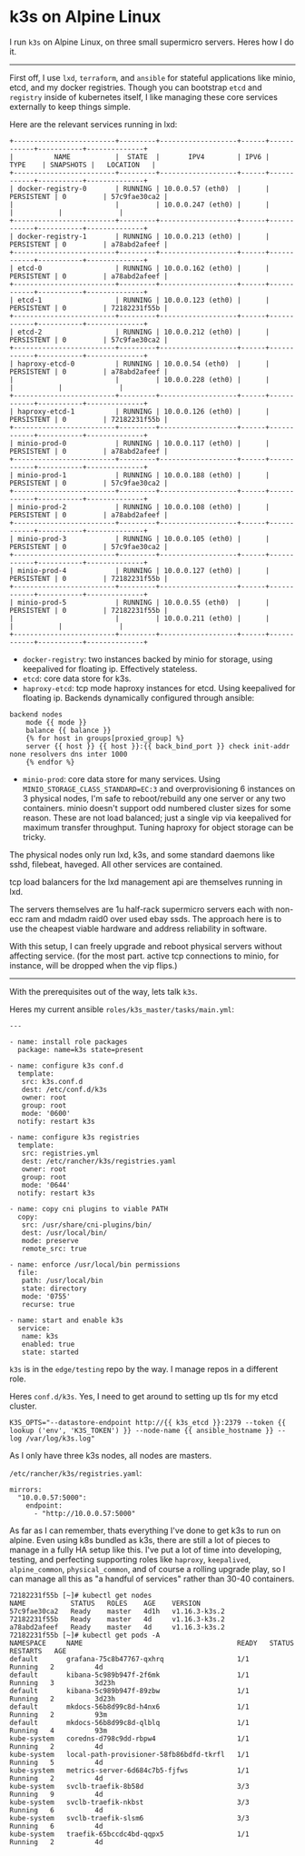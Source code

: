 # k3s on Alpine Linux

I run `k3s` on Alpine Linux, on three small supermicro servers.  Heres how I do it.

---

First off, I use `lxd`, `terraform`, and `ansible` for stateful applications like minio, etcd, and my docker registries.  Though you can bootstrap `etcd` and `registry` inside of kubernetes itself, I like managing these core services externally to keep things simple.

Here are the relevant services running in lxd:

```
+-------------------------+---------+-------------------+------+------------+-----------+--------------+
|          NAME           |  STATE  |       IPV4        | IPV6 |    TYPE    | SNAPSHOTS |   LOCATION   |
+-------------------------+---------+-------------------+------+------------+-----------+--------------+
| docker-registry-0       | RUNNING | 10.0.0.57 (eth0)  |      | PERSISTENT | 0         | 57c9fae30ca2 |
|                         |         | 10.0.0.247 (eth0) |      |            |           |              |
+-------------------------+---------+-------------------+------+------------+-----------+--------------+
| docker-registry-1       | RUNNING | 10.0.0.213 (eth0) |      | PERSISTENT | 0         | a78abd2afeef |
+-------------------------+---------+-------------------+------+------------+-----------+--------------+
| etcd-0                  | RUNNING | 10.0.0.162 (eth0) |      | PERSISTENT | 0         | a78abd2afeef |
+-------------------------+---------+-------------------+------+------------+-----------+--------------+
| etcd-1                  | RUNNING | 10.0.0.123 (eth0) |      | PERSISTENT | 0         | 72182231f55b |
+-------------------------+---------+-------------------+------+------------+-----------+--------------+
| etcd-2                  | RUNNING | 10.0.0.212 (eth0) |      | PERSISTENT | 0         | 57c9fae30ca2 |
+-------------------------+---------+-------------------+------+------------+-----------+--------------+
| haproxy-etcd-0          | RUNNING | 10.0.0.54 (eth0)  |      | PERSISTENT | 0         | a78abd2afeef |
|                         |         | 10.0.0.228 (eth0) |      |            |           |              |
+-------------------------+---------+-------------------+------+------------+-----------+--------------+
| haproxy-etcd-1          | RUNNING | 10.0.0.126 (eth0) |      | PERSISTENT | 0         | 72182231f55b |
+-------------------------+---------+-------------------+------+------------+-----------+--------------+
| minio-prod-0            | RUNNING | 10.0.0.117 (eth0) |      | PERSISTENT | 0         | a78abd2afeef |
+-------------------------+---------+-------------------+------+------------+-----------+--------------+
| minio-prod-1            | RUNNING | 10.0.0.188 (eth0) |      | PERSISTENT | 0         | 57c9fae30ca2 |
+-------------------------+---------+-------------------+------+------------+-----------+--------------+
| minio-prod-2            | RUNNING | 10.0.0.108 (eth0) |      | PERSISTENT | 0         | a78abd2afeef |
+-------------------------+---------+-------------------+------+------------+-----------+--------------+
| minio-prod-3            | RUNNING | 10.0.0.105 (eth0) |      | PERSISTENT | 0         | 57c9fae30ca2 |
+-------------------------+---------+-------------------+------+------------+-----------+--------------+
| minio-prod-4            | RUNNING | 10.0.0.127 (eth0) |      | PERSISTENT | 0         | 72182231f55b |
+-------------------------+---------+-------------------+------+------------+-----------+--------------+
| minio-prod-5            | RUNNING | 10.0.0.55 (eth0)  |      | PERSISTENT | 0         | 72182231f55b |
|                         |         | 10.0.0.211 (eth0) |      |            |           |              |
+-------------------------+---------+-------------------+------+------------+-----------+--------------+
```

- `docker-registry`: two instances backed by minio for storage, using keepalived for floating ip.  Effectively stateless.
- `etcd`: core data store for k3s.
- `haproxy-etcd`: tcp mode haproxy instances for etcd.  Using keepalived for floating ip.  Backends dynamically configured through ansible:

```
backend nodes
    mode {{ mode }}
    balance {{ balance }}
    {% for host in groups[proxied_group] %}
    server {{ host }} {{ host }}:{{ back_bind_port }} check init-addr none resolvers dns inter 1000
    {% endfor %}
```

- `minio-prod`: core data store for many services.  Using `MINIO_STORAGE_CLASS_STANDARD=EC:3` and overprovisioning 6 instances on 3 physical nodes, I'm safe to reboot/rebuild any one server or any two containers.  minio doesn't support odd numbered cluster sizes for some reason.  These are not load balanced; just a single vip via keepalived for maximum transfer throughput.  Tuning haproxy for object storage can be tricky.

The physical nodes only run lxd, k3s, and some standard daemons like sshd, filebeat, haveged.  All other services are contained.

tcp load balancers for the lxd management api are themselves running in lxd.

The servers themselves are 1u half-rack supermicro servers each with non-ecc ram and mdadm raid0 over used ebay ssds.  The approach here is to use the cheapest viable hardware and address reliability in software.

With this setup, I can freely upgrade and reboot physical servers without affecting service.  (for the most part.  active tcp connections to minio, for instance, will be dropped when the vip flips.)

---

With the prerequisites out of the way, lets talk `k3s`.

Heres my current ansible `roles/k3s_master/tasks/main.yml`:

```
---

- name: install role packages
  package: name=k3s state=present

- name: configure k3s conf.d
  template:
   src: k3s.conf.d
   dest: /etc/conf.d/k3s
   owner: root
   group: root
   mode: '0600'
  notify: restart k3s

- name: configure k3s registries
  template:
   src: registries.yml
   dest: /etc/rancher/k3s/registries.yaml
   owner: root
   group: root
   mode: '0644'
  notify: restart k3s

- name: copy cni plugins to viable PATH
  copy:
   src: /usr/share/cni-plugins/bin/
   dest: /usr/local/bin/
   mode: preserve
   remote_src: true

- name: enforce /usr/local/bin permissions
  file:
   path: /usr/local/bin
   state: directory
   mode: '0755'
   recurse: true

- name: start and enable k3s
  service:
   name: k3s
   enabled: true
   state: started
```

`k3s` is in the `edge/testing` repo by the way.  I manage repos in a different role.

Heres `conf.d/k3s`.  Yes, I need to get around to setting up tls for my etcd cluster.

```
K3S_OPTS="--datastore-endpoint http://{{ k3s_etcd }}:2379 --token {{ lookup ('env', 'K3S_TOKEN') }} --node-name {{ ansible_hostname }} --log /var/log/k3s.log"
```

As I only have three k3s nodes, all nodes are masters.

`/etc/rancher/k3s/registries.yaml`:

```
mirrors:
  "10.0.0.57:5000":
    endpoint:
      - "http://10.0.0.57:5000"
```

As far as I can remember, thats everything I've done to get k3s to run on alpine.  Even using k8s bundled as k3s, there are still a lot of pieces to manage in a fully HA setup like this.  I've put a lot of time into developing, testing, and perfecting supporting roles like `haproxy`, `keepalived`, `alpine_common`, `physical_common`, and of course a rolling upgrade play, so I can manage all this as "a handful of services" rather than 30-40 containers.

```
72182231f55b [~]# kubectl get nodes
NAME           STATUS   ROLES    AGE    VERSION
57c9fae30ca2   Ready    master   4d1h   v1.16.3-k3s.2
72182231f55b   Ready    master   4d     v1.16.3-k3s.2
a78abd2afeef   Ready    master   4d     v1.16.3-k3s.2
72182231f55b [~]# kubectl get pods -A
NAMESPACE     NAME                                      READY   STATUS    RESTARTS   AGE
default       grafana-75c8b47767-qxhrq                  1/1     Running   2          4d
default       kibana-5c989b947f-2f6mk                   1/1     Running   3          3d23h
default       kibana-5c989b947f-89zbw                   1/1     Running   2          3d23h
default       mkdocs-56b8d99c8d-h4nx6                   1/1     Running   2          93m
default       mkdocs-56b8d99c8d-qlblq                   1/1     Running   4          93m
kube-system   coredns-d798c9dd-rbpw4                    1/1     Running   2          4d
kube-system   local-path-provisioner-58fb86bdfd-tkrfl   1/1     Running   5          4d
kube-system   metrics-server-6d684c7b5-fjfws            1/1     Running   2          4d
kube-system   svclb-traefik-8b58d                       3/3     Running   9          4d
kube-system   svclb-traefik-nkbst                       3/3     Running   6          4d
kube-system   svclb-traefik-slsm6                       3/3     Running   6          4d
kube-system   traefik-65bccdc4bd-qqpx5                  1/1     Running   2          4d
```
